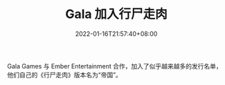 ﻿---
title: "Gala 加入行尸走肉"
date: 2022-01-16T21:57:40+08:00
lastmod: 2022-01-16T16:45:40+08:00
draft: false
authors: ["Kate"]
description: "Gala Games 与 Ember Entertainment 合作，加入了似乎越来越多的发行名单，他们自己的《行尸走肉》版本名为“帝国”。"
featuredImage: "gala-gets-on-board-with-walking-dead.jpg"
tags: ["Virtual World","虚拟世界","Play to Earn"]
categories: ["news"]
news: ["虚拟世界"]
weight: 
lightgallery: true
pinned: false
recommend: false
recommend1: false
---

Gala Games 与 Ember Entertainment 合作，加入了似乎越来越多的发行名单，他们自己的《行尸走肉》版本名为“帝国”。

<!--more-->

